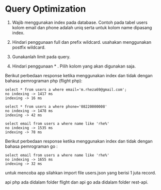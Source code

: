 # Query Optimization

1. Wajib menggunakan index pada database. Contoh pada tabel users kolom email dan phone adalah uniq serta untuk kolom name dipasang index.

2. Hindari penggunaan full dan prefix wildcard. usahakan menggunakan postfix wildcard.

3. Gunakanlah limit pada query.

4. Hindari penggunaan * . Pilih kolom yang akan digunakan saja.

Berikut perbedaan response ketika menggunakan index dan tidak dengan bahasa pemrograman php (flight php):

```
select * from users a where email='m.rheza69@gmail.com';
no indexing -> 1417 ms
indexing -> 16 ms

select * from users a where phone='08220000008'
no indexing -> 1478 ms
indexing -> 42 ms

select email from users a where name like 'rhe%'
no indexing -> 1535 ms
indexing -> 78 ms
```

Berikut perbedaan response ketika menggunakan index dan tidak dengan bahasa pemrograman go :
```
select email from users a where name like 'rhe%'
no indexing -> 1655 ms
indexing -> 32 ms
```

untuk mencoba app silahkan import file users.json yang berisi 1 juta record.

api php ada didalam folder flight dan api go ada didalam folder rest-api.
